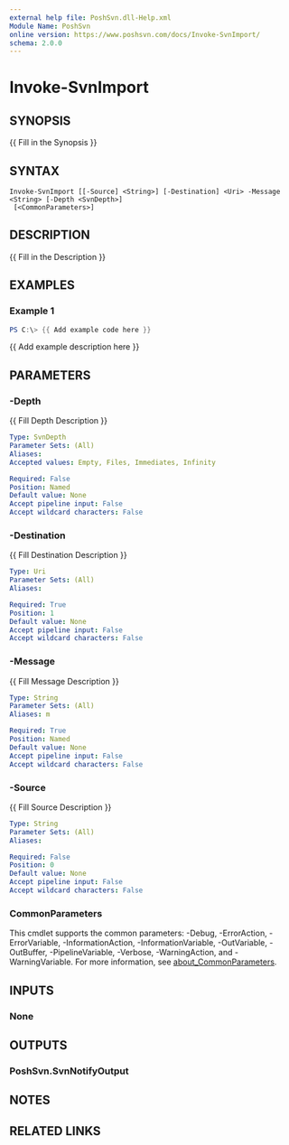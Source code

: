 ```yaml
---
external help file: PoshSvn.dll-Help.xml
Module Name: PoshSvn
online version: https://www.poshsvn.com/docs/Invoke-SvnImport/
schema: 2.0.0
---
```


# Invoke-SvnImport

## SYNOPSIS
{{ Fill in the Synopsis }}

## SYNTAX

```
Invoke-SvnImport [[-Source] <String>] [-Destination] <Uri> -Message <String> [-Depth <SvnDepth>]
 [<CommonParameters>]
```

## DESCRIPTION
{{ Fill in the Description }}

## EXAMPLES

### Example 1
```powershell
PS C:\> {{ Add example code here }}
```

{{ Add example description here }}

## PARAMETERS

### -Depth
{{ Fill Depth Description }}

```yaml
Type: SvnDepth
Parameter Sets: (All)
Aliases:
Accepted values: Empty, Files, Immediates, Infinity

Required: False
Position: Named
Default value: None
Accept pipeline input: False
Accept wildcard characters: False
```

### -Destination
{{ Fill Destination Description }}

```yaml
Type: Uri
Parameter Sets: (All)
Aliases:

Required: True
Position: 1
Default value: None
Accept pipeline input: False
Accept wildcard characters: False
```

### -Message
{{ Fill Message Description }}

```yaml
Type: String
Parameter Sets: (All)
Aliases: m

Required: True
Position: Named
Default value: None
Accept pipeline input: False
Accept wildcard characters: False
```

### -Source
{{ Fill Source Description }}

```yaml
Type: String
Parameter Sets: (All)
Aliases:

Required: False
Position: 0
Default value: None
Accept pipeline input: False
Accept wildcard characters: False
```

### CommonParameters
This cmdlet supports the common parameters: -Debug, -ErrorAction, -ErrorVariable, -InformationAction, -InformationVariable, -OutVariable, -OutBuffer, -PipelineVariable, -Verbose, -WarningAction, and -WarningVariable. For more information, see [about_CommonParameters](http://go.microsoft.com/fwlink/?LinkID=113216).

## INPUTS

### None

## OUTPUTS

### PoshSvn.SvnNotifyOutput

## NOTES

## RELATED LINKS
